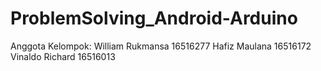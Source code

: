 # ProblemSolving_Android-Arduino
Anggota Kelompok: William Rukmansa 16516277 Hafiz Maulana 16516172 Vinaldo Richard 16516013
